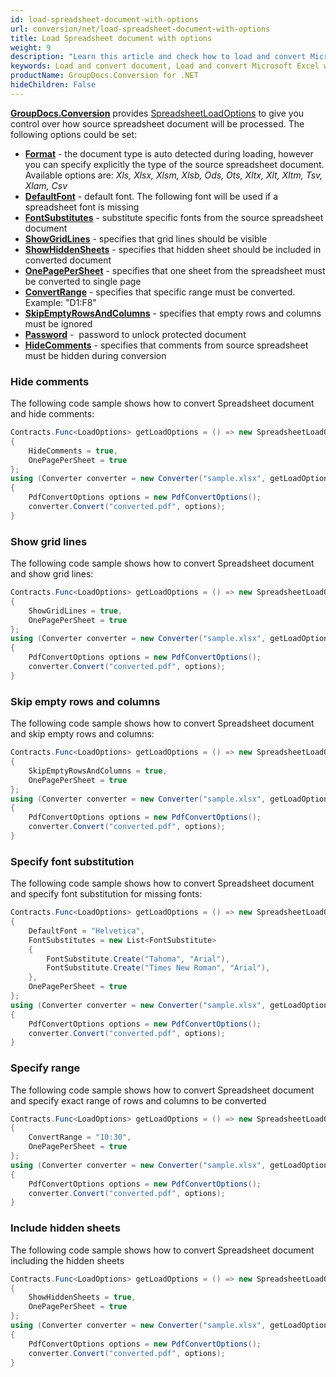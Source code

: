 ```yaml
---
id: load-spreadsheet-document-with-options
url: conversion/net/load-spreadsheet-document-with-options
title: Load Spreadsheet document with options
weight: 9
description: "Learn this article and check how to load and convert Microsoft Excel and Open Document spreadsheets with advanced options using GroupDocs.Conversion for .NET API."
keywords: Load and convert document, Load and convert Microsoft Excel workbook, Load and convert XLSX document, Load and convert XLS spreadsheet
productName: GroupDocs.Conversion for .NET
hideChildren: False
---
```

[**GroupDocs.Conversion**](https://products.groupdocs.com/conversion/net) provides [SpreadsheetLoadOptions](https://reference.groupdocs.com/conversion/net/groupdocs.conversion.options.load/spreadsheetloadoptions) to give you control over how source spreadsheet document will be processed. The following options could be set:

*   **[Format](https://reference.groupdocs.com/conversion/net/groupdocs.conversion.options.load/spreadsheetloadoptions/format)** - the document type is auto detected during loading, however you can specify explicitly the type of the source spreadsheet document. Available options are: *Xls, Xlsx, Xlsm, Xlsb, Ods, Ots, Xltx, Xlt, Xltm, Tsv, Xlam, Csv*
*   **[DefaultFont](https://reference.groupdocs.com/conversion/net/groupdocs.conversion.options.load/spreadsheetloadoptions/defaultfont)** - default font. The following font will be used if a spreadsheet font is missing  
*   **[FontSubstitutes](https://reference.groupdocs.com/conversion/net/groupdocs.conversion.options.load/spreadsheetloadoptions/fontsubstitutes)** - substitute specific fonts from the source spreadsheet document
*   **[ShowGridLines](https://reference.groupdocs.com/conversion/net/groupdocs.conversion.options.load/spreadsheetloadoptions/showgridlines)** - specifies that grid lines should be visible  
*   **[ShowHiddenSheets](https://reference.groupdocs.com/conversion/net/groupdocs.conversion.options.load/spreadsheetloadoptions/showhiddensheets)** - specifies that hidden sheet should be included in converted document
*   **[OnePagePerSheet](https://reference.groupdocs.com/conversion/net/groupdocs.conversion.options.load/spreadsheetloadoptions/onepagepersheet)** - specifies that one sheet from the spreadsheet must be converted to single page  
*   **[ConvertRange](https://reference.groupdocs.com/conversion/net/groupdocs.conversion.options.load/spreadsheetloadoptions/convertrange)** - specifies that specific range must be converted. Example: "D1:F8"
*   **[SkipEmptyRowsAndColumns](https://reference.groupdocs.com/conversion/net/groupdocs.conversion.options.load/spreadsheetloadoptions/skipemptyrowsandcolumns)** - specifies that empty rows and columns must be ignored
*   **[Password](https://reference.groupdocs.com/conversion/net/groupdocs.conversion.options.load/spreadsheetloadoptions/password)** -  password to unlock protected document
*   **[HideComments](https://reference.groupdocs.com/conversion/net/groupdocs.conversion.options.load/spreadsheetloadoptions/hidecomments)** - specifies that comments from source spreadsheet must be hidden during conversion

### Hide comments

The following code sample shows how to convert Spreadsheet document and hide comments:

```csharp
Contracts.Func<LoadOptions> getLoadOptions = () => new SpreadsheetLoadOptions
{
    HideComments = true,
    OnePagePerSheet = true
};
using (Converter converter = new Converter("sample.xlsx", getLoadOptions))
{
    PdfConvertOptions options = new PdfConvertOptions();
    converter.Convert("converted.pdf", options);
}
```

### Show grid lines

The following code sample shows how to convert Spreadsheet document and show grid lines:

```csharp
Contracts.Func<LoadOptions> getLoadOptions = () => new SpreadsheetLoadOptions
{
    ShowGridLines = true,
    OnePagePerSheet = true
};
using (Converter converter = new Converter("sample.xlsx", getLoadOptions))
{
    PdfConvertOptions options = new PdfConvertOptions();
    converter.Convert("converted.pdf", options);
}
```

### Skip empty rows and columns

The following code sample shows how to convert Spreadsheet document and skip empty rows and columns:

```csharp
Contracts.Func<LoadOptions> getLoadOptions = () => new SpreadsheetLoadOptions
{
    SkipEmptyRowsAndColumns = true,
    OnePagePerSheet = true
};
using (Converter converter = new Converter("sample.xlsx", getLoadOptions))
{
    PdfConvertOptions options = new PdfConvertOptions();
    converter.Convert("converted.pdf", options);
}
```

### Specify font substitution

The following code sample shows how to convert Spreadsheet document and specify font substitution for missing fonts:

```csharp
Contracts.Func<LoadOptions> getLoadOptions = () => new SpreadsheetLoadOptions
{
    DefaultFont = "Helvetica",
    FontSubstitutes = new List<FontSubstitute>
    {
        FontSubstitute.Create("Tahoma", "Arial"),
        FontSubstitute.Create("Times New Roman", "Arial"),
    },
    OnePagePerSheet = true
};
using (Converter converter = new Converter("sample.xlsx", getLoadOptions))
{
    PdfConvertOptions options = new PdfConvertOptions();
    converter.Convert("converted.pdf", options);
}
```

### Specify range

The following code sample shows how to convert Spreadsheet document and specify exact range of rows and columns to be converted

```csharp
Contracts.Func<LoadOptions> getLoadOptions = () => new SpreadsheetLoadOptions
{
    ConvertRange = "10:30",
    OnePagePerSheet = true
};
using (Converter converter = new Converter("sample.xlsx", getLoadOptions))
{
    PdfConvertOptions options = new PdfConvertOptions();
    converter.Convert("converted.pdf", options);
}
```

### Include hidden sheets

The following code sample shows how to convert Spreadsheet document including the hidden sheets

```csharp
Contracts.Func<LoadOptions> getLoadOptions = () => new SpreadsheetLoadOptions
{
    ShowHiddenSheets = true,
    OnePagePerSheet = true
};
using (Converter converter = new Converter("sample.xlsx", getLoadOptions))
{
    PdfConvertOptions options = new PdfConvertOptions();
    converter.Convert("converted.pdf", options);
}
```
